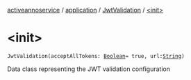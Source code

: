 [activeannoservice](../../index.md) / [application](../index.md) / [JwtValidation](index.md) / [&lt;init&gt;](./-init-.md)

# &lt;init&gt;

`JwtValidation(acceptAllTokens: `[`Boolean`](https://kotlinlang.org/api/latest/jvm/stdlib/kotlin/-boolean/index.html)` = true, url: `[`String`](https://kotlinlang.org/api/latest/jvm/stdlib/kotlin/-string/index.html)`)`

Data class representing the JWT validation configuration

